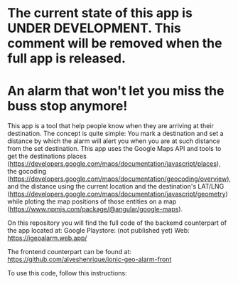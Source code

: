# The current state of this app is UNDER DEVELOPMENT. This comment will be removed when the full app is released.

# An alarm that won't let you miss the buss stop anymore!
 This app is a tool that help people know when they are arriving at their destination.
 The concept is quite simple: You mark a destination and set a distance by which the alarm will alert you when you are at such distance from the set destination. This app uses the Google Maps API and tools to get the destinations places (https://developers.google.com/maps/documentation/javascript/places), the gocoding (https://developers.google.com/maps/documentation/geocoding/overview), and the distance using the current location and the destination's LAT/LNG (https://developers.google.com/maps/documentation/javascript/geometry) while ploting the map positions of those entities on a map (https://www.npmjs.com/package/@angular/google-maps).
 
 On this repository you will find the full code of the backemd counterpart of the app located at:
 Google Playstore: (not published yet)
 Web: https://igeoalarm.web.app/

The frontend counterpart can be found at: https://github.com/alveshenrique/ionic-geo-alarm-front

To use this code, follow this instructions:
